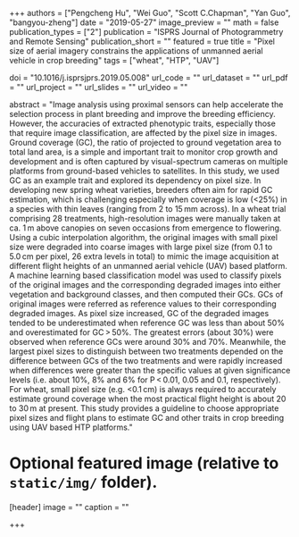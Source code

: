 +++
authors = ["Pengcheng Hu", "Wei Guo", "Scott C.Chapman", "Yan Guo", "bangyou-zheng"]
date = "2019-05-27"
image_preview = ""
math = false
publication_types = ["2"]
publication = "ISPRS Journal of Photogrammetry and Remote Sensing"
publication_short = ""
featured = true
title = "Pixel size of aerial imagery constrains the applications of unmanned aerial vehicle in crop breeding"
tags = ["wheat", "HTP", "UAV"]

doi = "10.1016/j.isprsjprs.2019.05.008"
url_code = ""
url_dataset = ""
url_pdf = ""
url_project = ""
url_slides = ""
url_video = ""

abstract = "Image analysis using proximal sensors can help accelerate the selection process in plant breeding and improve the breeding efficiency. However, the accuracies of extracted phenotypic traits, especially those that require image classification, are affected by the pixel size in images. Ground coverage (GC), the ratio of projected to ground vegetation area to total land area, is a simple and important trait to monitor crop growth and development and is often captured by visual-spectrum cameras on multiple platforms from ground-based vehicles to satellites. In this study, we used GC as an example trait and explored its dependency on pixel size. In developing new spring wheat varieties, breeders often aim for rapid GC estimation, which is challenging especially when coverage is low (<25%) in a species with thin leaves (ranging from 2 to 15 mm across). In a wheat trial comprising 28 treatments, high-resolution images were manually taken at ca. 1 m above canopies on seven occasions from emergence to flowering. Using a cubic interpolation algorithm, the original images with small pixel size were degraded into coarse images with large pixel size (from 0.1 to 5.0 cm per pixel, 26 extra levels in total) to mimic the image acquisition at different flight heights of an unmanned aerial vehicle (UAV) based platform. A machine learning based classification model was used to classify pixels of the original images and the corresponding degraded images into either vegetation and background classes, and then computed their GCs. GCs of original images were referred as reference values to their corresponding degraded images. As pixel size increased, GC of the degraded images tended to be underestimated when reference GC was less than about 50% and overestimated for GC > 50%. The greatest errors (about 30%) were observed when reference GCs were around 30% and 70%. Meanwhile, the largest pixel sizes to distinguish between two treatments depended on the difference between GCs of the two treatments and were rapidly increased when differences were greater than the specific values at given significance levels (i.e. about 10%, 8% and 6% for P < 0.01, 0.05 and 0.1, respectively). For wheat, small pixel size (e.g. <0.1 cm) is always required to accurately estimate ground coverage when the most practical flight height is about 20 to 30 m at present. This study provides a guideline to choose appropriate pixel sizes and flight plans to estimate GC and other traits in crop breeding using UAV based HTP platforms."




# Optional featured image (relative to `static/img/` folder).
[header]
image = ""
caption = ""

+++
